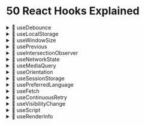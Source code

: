 # 50 React Hooks Explained

<details>
  <summary>🍿 useDebounce</summary>

---

This one is pretty straightforward.

Every time value changes, we set a timeout to update the debounced value after the specified delay.

However, if value keeps changing, we clear the timeout and set a new one.

This means if you keep typing for a whole second without stopping, the debounced value will only be updated once at the end.

```tsx
function useDebounce(value: string, delay: number) {
  // State to hold the debounced value
  const [debouncedValue, setDebouncedValue] = useState(value);

  useEffect(() => {
    // Handler to set debouncedValue to value after the specified delay
    const handler = setTimeout(() => {
      setDebouncedValue(value);
    }, delay);

    // Cleanup function to clear the timeout if the value or delay changes
    return () => {
      clearTimeout(handler);
    };
  }, [value, delay]);

  return debouncedValue;
}
```

</details>

<details>
  <summary>🍿 useLocalStorage</summary>

---

Here we start off by getting the value from localStorage, if it exists.

Using a function with the useState hook in React for the initial state is known as "lazy initialization."

This method is handy when setting up the initial state takes a lot of work or relies on outside sources, like local storage. With this approach, React runs the function only once when the component first loads, enhancing performance by skipping extra work on future renders.

When users set a new value, they may pass a function to the setValue function. This is a common pattern in React, where the new state depends on the previous state.

Finally, we store the new value in localStorage.

```tsx
function useLocalStorage<InitialValue>(
  key: string,
  initialValue: InitialValue
) {
  const [storedValue, setStoredValue] = useState(() => {
    try {
      const item = window.localStorage.getItem(key);
      return item ? JSON.parse(item) : initialValue;
    } catch (error) {
      console.log(error);
      return initialValue;
    }
  });

  const setValue = (
    value: InitialValue | ((value: InitialValue) => InitialValue)
  ) => {
    try {
      const valueToStore =
        value instanceof Function ? value(storedValue) : value;
      setStoredValue(valueToStore);
      window.localStorage.setItem(key, JSON.stringify(valueToStore));
    } catch (error) {
      console.log(error);
    }
  };

  return [storedValue, setValue];
}
```

</details>

<details>
  <summary>🍿 useWindowSize</summary>

---

The initial values of windowSize should be directly coming from `window` but because we're using SSR first framework, we need to set the initial values to `null` and update them on the first render.

In an SPA application, this wouldn't be necessary.

Whenever the window is resized, we update the windowSize state.

Finally, we remove the event listener on cleanup.

Reminder: Cleanup runs before the "new" effect, it runs with the old values of the effect.

```tsx
function useWindowSize() {
  const [windowSize, setWindowSize] = useState<{
    width: number | null;
    height: number | null;
  }>({
    width: null,
    height: null,
  });

  useEffect(() => {
    // Handler to call on window resize
    function handleResize() {
      // Set window width/height to state
      setWindowSize({
        width: window.innerWidth,
        height: window.innerHeight,
      });
    }

    window.addEventListener("resize", handleResize);

    // Call handler right away so state gets updated with initial window size
    // Needed because we're using SSR first framework
    handleResize();

    // Remove event listener on cleanup
    return () => window.removeEventListener("resize", handleResize);
  }, []);

  return windowSize;
}
```

</details>

<details>
  <summary>🍿 usePrevious</summary>

---

# Description

The trick with this hook is to use the `useRef` hook to store the previous value.

The reason we use refs is because they don't cause a re-render when they change, unlike state.

When we first call useRef, this happens before the component renders for the first time, so the ref's current value is `undefined`.

Because useEffect runs after the component renders, the ref's current value will be the previous value.

```tsx
function usePrevious<T>(value: T) {
  const ref = useRef<T>();

  useEffect(() => {
    ref.current = value;
  }, [value]);

  return ref.current;
}
```

# In depth explanation

## React's Update Cycle

React's update cycle can be simplified into two main phases for our context:

1. **Rendering Phase:** React readies the UI based on the current state and props. This phase concludes with the virtual DOM being refreshed and arranged for applying to the actual DOM. Throughout this phase, your component function operates, executing any hooks invoked within it, such as `useState`, `useRef`, and the setup phase of `useEffect` (where you outline what the effect accomplishes, but it hasn't executed yet).

2. **Commit Phase:** React applies the changes from the virtual DOM to the actual DOM, making those changes visible to the user. This is when the UI is actually updated.

## Execution of `useEffect`

`useEffect` is designed to run _after_ the commit phase. Its purpose is to execute side effects that should not be part of the rendering process, such as fetching data, setting up subscriptions, etc..

## Why Changes in `useEffect` Don't Affect Current Cycle's DOM

- **Timing:** Since `useEffect` runs after the commit phase, the DOM has already been updated with the information from the render phase by the time `useEffect` executes. React does not re-render or update the DOM again immediately after `useEffect` runs within the same cycle because React's rendering cycle has already completed.

- **Intention:** This behavior is by design. React intentionally separates the effects from the rendering phase to ensure that the UI updates are efficient and predictable. If effects could modify the DOM immediately in the same cycle they run, it would lead to potential performance issues and bugs due to unexpected re-renders or state changes after the DOM has been updated.

- **Ref and the DOM:** When you update `ref.current` in `useEffect`, you're modifying a value stored in memory that React uses for keeping references across renders. This update does not trigger a re-render by itself, and because `useEffect`'s changes are applied after the DOM has been updated, **there's no direct mechanism for those changes to modify the DOM until the next render cycle is triggered by state or prop changes.**

</details>

<details>
  <summary>🍿 useIntersectionObserver</summary>

---

`entry` gives us information about the target element's intersection with the root.

The `isIntersecting` property tells us whether the element is visible in the viewport.

As commented in the code, we copy `ref.current` to a variable to avoid a warning from React.

**How it works in a nutshell:** In the useEffect, we create a new IntersectionObserver and observe the target element. We return a cleanup function that unobserves the target element.

```tsx
function useIntersectionObserver(options: IntersectionObserverInit = {}) {
  const [entry, setEntry] = useState<IntersectionObserverEntry | null>(null);
  const ref = useRef(null);

  useEffect(() => {
    const observer = new IntersectionObserver(
      ([entry]) => setEntry(entry),
      options
    );

    // Copy ref.current to a variable
    // This is because ref.current may refer to a different element by the time the cleanup function runs
    // This was a warning by React
    // According to this Github issue: https://github.com/facebook/react/issues/15841
    // It's nothing to actually worry about
    const currentRef = ref.current;
    if (currentRef) observer.observe(currentRef);

    return () => {
      if (currentRef) observer.unobserve(currentRef);
    };
  }, [options]);

  return [ref, entry] as const;
}
```

</details>

<details>
  <summary>🍿 useNetworkState</summary>

---

This hook is used to monitor the network state of the user.

If you peek into the file `app/routes/use-network-state.tsx`, you'll see we had to author our own type for `navigator.connection` to avoid TypeScript errors.

The main key here is to `navigator`, especially `navigator.connection`.

Now, to be fair, this is an experimental API, as documented on MDN: https://developer.mozilla.org/en-US/docs/Web/API/Navigator/connection.

How it works in a nutshell: Similar to other hooks that use browser events, we set up event listeners for `online`, `offline`, and `change` events.

`online` -> when browser goes online.
`offline` -> when browser goes offline.
`change` -> when the network state changes.

```tsx
function useNetworkState() {
  const [networkState, setNetworkState] = useState<NetworkState>({
    online: false,
  });

  useEffect(() => {
    const updateNetworkState = () => {
      setNetworkState({
        online: navigator.onLine,
        downlink: navigator.connection?.downlink,
        downlinkMax: navigator.connection?.downlinkMax,
        effectiveType: navigator.connection?.effectiveType,
        rtt: navigator.connection?.rtt,
        saveData: navigator.connection?.saveData,
        type: navigator.connection?.type,
      });
    };

    // Call the function once to get the initial state
    updateNetworkState();

    window.addEventListener("online", updateNetworkState);
    window.addEventListener("offline", updateNetworkState);
    navigator.connection?.addEventListener("change", updateNetworkState);

    return () => {
      window.removeEventListener("online", updateNetworkState);
      window.removeEventListener("offline", updateNetworkState);
      navigator.connection?.removeEventListener("change", updateNetworkState);
    };
  }, []);

  return networkState;
}
```

</details>

<details>
  <summary>🍿 useMediaQuery</summary>

---

We set up a listener for the media query and update the matches state whenever the media query changes.

The matches state is initially set to false, and it is set to true when the media query matches.

We also return a cleanup function that removes the event listener when the component unmounts.

This hook is useful for conditionally rendering content based on the state of a media query.

For example, you can use it to show or hide certain elements based on the screen size.

```tsx
function useMediaQuery(query: string) {
  const [matches, setMatches] = useState(false);

  useEffect(() => {
    const mediaQuery = window.matchMedia(query);
    setMatches(mediaQuery.matches);

    const listener = (event: MediaQueryListEvent) => {
      setMatches(event.matches);
    };

    mediaQuery.addEventListener("change", listener);

    return () => {
      mediaQuery.removeEventListener("change", listener);
    };
  }, [query]);

  return matches;
}
```

</details>

<details>
  <summary>🍿 useOrientation</summary>

---

This hook is used to monitor the orientation of the user's device.

For example, you can use it to change the layout of your app based on the orientation of the device.

Orientation means whether the device is in portrait or landscape mode, when e.g. holding your phone, you can hold it vertically or horizontally.

We set up an event listener for the `orientationchange` event and update the orientation state whenever the orientation changes.

```tsx
function useOrientation() {
  const [orientation, setOrientation] = useState<ScreenOrientation | null>(
    null
  );

  useEffect(() => {
    const handleOrientationChange = () => {
      setOrientation(window.screen.orientation);
    };

    // Set the initial orientation
    handleOrientationChange();

    window.addEventListener("orientationchange", handleOrientationChange);

    return () => {
      window.removeEventListener("orientationchange", handleOrientationChange);
    };
  }, []);

  return orientation;
}
```

</details>

<details>
  <summary>🍿 useSessionStorage</summary>

---

This hook is similar to the `useLocalStorage` hook, but it uses `sessionStorage` instead of `localStorage`.

```tsx
function useSessionStorage<InitialValue>(
  key: string,
  initialValue: InitialValue
) {
  const [value, setValue] = useState<InitialValue>(() => {
    if (typeof window === "undefined") {
      return initialValue;
    }

    const storedValue = sessionStorage.getItem(key);
    return storedValue !== null ? JSON.parse(storedValue) : initialValue;
  });

  // Set Inital Value
  useEffect(() => {
    setValue(
      JSON.parse(sessionStorage.getItem(key) || JSON.stringify(initialValue))
    );
  }, [initialValue, key]);

  useEffect(() => {
    sessionStorage.setItem(key, JSON.stringify(value));
  }, [key, value]);

  return [value, setValue] as const;
}
```

</details>

<details>
  <summary>🍿 usePreferredLanguage</summary>

---

This hook is used to get the user's preferred language.

It uses the `navigator.language` property to get the user's preferred language.

Every time the user's preferred language changes, the `languagechange` event is fired, and we update the language state.

```tsx
function usePreferredLanguage() {
  const [language, setLanguage] = useState<string | null>(null);

  useEffect(() => {
    const handler = () => {
      setLanguage(navigator.language);
    };

    // Set the initial language
    handler();

    window.addEventListener("languagechange", handler);

    return () => {
      window.removeEventListener("languagechange", handler);
    };
  }, []);

  return language;
}
```

</details>

<details>
  <summary>🍿 useFetch</summary>

---

This hook is used to fetch data from an API.

It uses the `fetch` API to make a request to the specified URL.

It's gonna fetch the data every time the URL changes.

The `useEffect` hook is used to fetch the data when the URL changes.

It returns an object with the data, loading state, and error.

A common bad practice is to use boolean for the loading state, status is a better approach and more accurate

```tsx
export function useFetch<Data>(url: string) {
  const [status, setStatus] = useState<
    "idle" | "loading" | "error" | "success"
  >("idle");
  const [data, setData] = useState<Data | null>(null);
  const [error, setError] = useState<unknown | null>(null);

  useEffect(() => {
    if (!url) return;
    setStatus("loading");

    fetch(url)
      .then((res) => res.json())
      .then((data) => {
        setData(data as Data);
        setStatus("success");
      })
      .catch((error) => {
        setError(error);
        setStatus("error");
      });
  }, [url]);

  return { error, isLoading: status === "loading", data };
}
```

</details>

<details>
  <summary>🍿 useContinuousRetry</summary>

---

This hook is used to retry a function continuously until it returns true.

The nice part here is that you can specify whatever you want to retry in the callback function.

As commented why we need `useCallback`, it's because we want to retain the same reference across renders, unless its dependencies change.

The callback function would change if e.g. the state inside the callback changes.

Let's look at the route for example:

```tsx
export default function UseContinuousRetryRoute() {
  const [count, setCount] = useState(0);
  const hasResolved = useContinuousRetry(() => count > 10, 1000, {
    maxRetries: 15,
  });

  return (
    // ...
  );
}
```

If `count` changes, the callback function would change, and `attemptRetry` would be re-created as a result.

In the useEffect of the hook, we clean up the interval when the component unmounts.

```tsx
interface UseContinuousRetryOptions {
  interval?: number;
  maxRetries?: number;
}

function useContinuousRetry(
  callback: () => boolean,
  interval: number = 100,
  options: UseContinuousRetryOptions = {}
) {
  const [hasResolved, setHasResolved] = useState(false);
  const [retryCount, setRetryCount] = useState(0);

  const maxRetries = options.maxRetries;

  // Using useCallback, the function retains the same reference across renders,
  // unless its dependencies change. This stability prevents unnecessary re-executions
  // of effects or callbacks that depend on this function, controlling the retry behavior as expected.
  // Without useCallback, the function would be re-created on every render, even if its dependencies haven't changed.
  const attemptRetry = useCallback(() => {
    if (callback()) {
      setHasResolved(true);
      return;
    }
    setRetryCount((count) => count + 1);
  }, [callback]);

  useEffect(() => {
    const hasRetryReachedLimit =
      maxRetries !== undefined && retryCount >= maxRetries;
    if (hasResolved || hasRetryReachedLimit) {
      return;
    }

    const id = setInterval(attemptRetry, interval);

    return () => clearInterval(id);
  }, [attemptRetry, hasResolved, interval, maxRetries, retryCount]);

  return hasResolved;
}
```

</details>

<details>
  <summary>🍿 useVisibilityChange</summary>

---

This hook is used to monitor the visibility state of the document.

It's useful for when you want to pause or resume a video when the user switches tabs, for example.

The `documentVisible` state is initially set to `null` and it is set to `true` when the document becomes visible.

Because we're using an SSR first framework, we need to set the initial state in the `useEffect` hook.

We also use `document.addEventListener` to listen for the `visibilitychange` event and update the `documentVisible` state accordingly.

Finally, we use `document.removeEventListener` to remove the event listener when the component unmounts.

```tsx
function useVisibilityChange() {
  const [documentVisible, setDocumentVisible] = useState<boolean | null>(null);

  useEffect(() => {
    const handleVisibilityChange = () => {
      setDocumentVisible(document.visibilityState === "visible");
    };

    // Set the initial state
    handleVisibilityChange();

    document.addEventListener("visibilitychange", handleVisibilityChange);

    return () => {
      document.removeEventListener("visibilitychange", handleVisibilityChange);
    };
  }, []);

  return documentVisible;
}
```

</details>

<details>
  <summary>🍿 useScript</summary>

---

This hook is used to load an external script.

It's useful for when you want to load a third-party script, like Google Analytics, for example.

The `status` state is initially set to `loading` and it is set to `ready` when the script is loaded successfully, otherwise it is set to `error`.

If script doesn't exist, we create a new script element and append it to the body.

If it does exist, we set the status to `ready`.

We also use `script.addEventListener` to listen for the `load` and `error` events and update the `status` accordingly.

Finally, we use `script.removeEventListener` to remove the event listener when the component unmounts.

```tsx
type ScriptStatus = "loading" | "ready" | "error";

function useScript(
  src: string,
  options?: { removeOnUnmount?: boolean }
): ScriptStatus {
  const [status, setStatus] = useState<ScriptStatus>(src ? "loading" : "error");

  const setReady = () => setStatus("ready");
  const setError = () => setStatus("error");

  useEffect(() => {
    let script: HTMLScriptElement | null = document.querySelector(
      `script[src="${src}"]`
    );

    if (!script) {
      script = document.createElement("script");
      script.src = src;
      script.async = true;
      document.body.appendChild(script);

      script.addEventListener("load", setReady);
      script.addEventListener("error", setError);
    } else {
      setStatus("ready");
    }

    return () => {
      if (script) {
        script.removeEventListener("load", setReady);
        script.removeEventListener("error", setError);

        if (options?.removeOnUnmount) {
          script.remove();
        }
      }
    };
  }, [src, options?.removeOnUnmount]);

  return status;
}
```

</details>

<details>
  <summary>🍿 useRenderInfo</summary>

---

This hook is used to log information about the component's renders.

During development, you may see 2 renders of a component and wonder why it's happening. It's because of React's StrictMode.

This hook is useful when you want to log information about the component's renders e.g. when debugging performance issues.

We use useRef to store the render information and log it to the console. Refs are perfect for this because they don't cause a re-render when they change, unlike state. And they persist across renders.

The reason we don't need useEffect here is because we don't need to run the effect after the component renders, we just need to run it once when the component mounts, and as mentioned, to not lose the state, we use useRef.

Another thing to not get confused: Because `info.timestamp` is updated after `info.sinceLast` is calculated, `info.sinceLast` will always be the time since the previous render, not the current one. That's why "now" is used when `info.timestamp` is null, which is the first render.

```tsx
interface RenderInfo {
  readonly module: string;
  renders: number;
  timestamp: null | number;
  sinceLast: null | number | "[now]";
}

const useRenderInfo = (
  moduleName: string = "Unknown component",
  log: boolean = true
) => {
  const { current: info } = useRef<RenderInfo>({
    module: moduleName,
    renders: 0,
    timestamp: null,
    sinceLast: null,
  });

  const now = Date.now();

  info.renders += 1;
  info.sinceLast = info.timestamp ? (now - info.timestamp) / 1000 : "[now]";
  info.timestamp = now;

  if (log) {
    console.group(`${moduleName} info`);
    console.log(
      `Render no: ${info.renders}${
        info.renders > 1 ? `, ${info.sinceLast}s since last render` : ""
      }`
    );
    console.dir(info);
    console.groupEnd();
  }

  return info;
};
```

</details>
